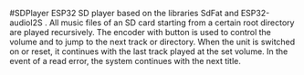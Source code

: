 #SDPlayer
ESP32 SD player based on the libraries SdFat and ESP32-audioI2S . All music files of an SD card starting from a certain root directory are played recursively.  The encoder with button is used to control the volume and to jump to the next track or directory. When the unit is switched on or reset, it continues with the last track played at the set volume. In the event of a read error, the system continues with the next title.
